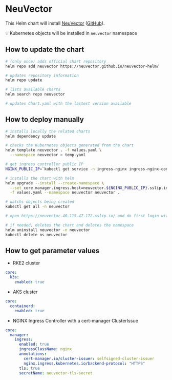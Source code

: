 # NeuVector

This Helm chart will install [NeuVector](https://github.com/neuvector/neuvector) ([GitHub](https://github.com/neuvector/neuvector-helm)).

💡 Kubernetes objects will be installed in `neuvector` namespace

## How to update the chart

```bash
# (only once) adds official chart repository
helm repo add neuvector https://neuvector.github.io/neuvector-helm/

# updates repository information
helm repo update

# lists available charts
helm search repo neuvector

# updates Chart.yaml with the lastest version available
```

## How to deploy manually

```bash
# installs locally the related charts
helm dependency update

# checks the Kubernetes objects generated from the chart
helm template neuvector . -f values.yaml \
  --namespace neuvector > temp.yaml

# get ingress controller public IP
NGINX_PUBLIC_IP=`kubectl get service -n ingress-nginx ingress-nginx-controller --output jsonpath='{.status.loadBalancer.ingress[0].ip}'`

# installs the chart with helm
helm upgrade --install --create-namespace \
  --set core.manager.ingress.host=neuvector.${NGINX_PUBLIC_IP}.sslip.io \
  -f values.yaml --namespace neuvector neuvector .

# watchs objects being created
kubectl get all -n neuvector

# open https://neuvector.40.115.47.172.sslip.io/ and do first login with login/login (if connection timeout, wait a little and retry)

# if needed, deletes the chart and deletes the namespace
helm uninstall neuvector -n neuvector
kubectl delete ns neuvector
```

## How to get parameter values

* RKE2 cluster

```yaml
core:
  k3s:
    enabled: true
```

* AKS cluster

```yaml
core:
  containerd:
    enabled: true
```

* NGINX Ingress Controller with a cert-manager ClusterIssue

```yaml
core:
  manager:
    ingress:
      enabled: true
      ingressClassName: nginx
      annotations:
        cert-manager.io/cluster-issuer: selfsigned-cluster-issuer
        nginx.ingress.kubernetes.io/backend-protocol: "HTTPS"
      tls: true
      secretName: neuvector-tls-secret
```
